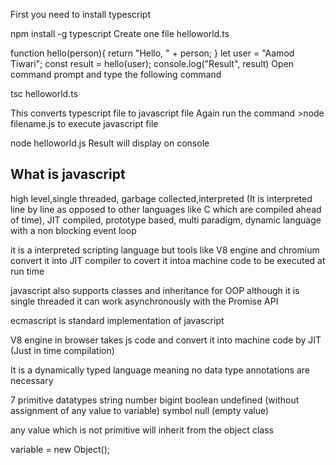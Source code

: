 First you need to install typescript

npm install -g typescript
Create one file helloworld.ts

function hello(person){
   return "Hello, " + person;
}
let user = "Aamod Tiwari";
const result = hello(user);
console.log("Result", result)
Open command prompt and type the following command

tsc helloworld.ts

This converts typescript file to javascript file 
Again run the command >node filename.js to execute javascript file

node helloworld.js
Result will display on console

## What is javascript
high level,single threaded, garbage collected,interpreted (It is interpreted line by line as opposed to other languages like C which are compiled ahead of time), JIT compiled, prototype based, multi paradigm, dynamic language with a non blocking event loop

it is a interpreted scripting language but tools like V8 engine and chromium convert it into JIT compiler to covert it intoa machine code to be executed at run time

javascript also supports classes and inheritance for OOP
although it is single threaded it can work asynchronously with the Promise API

ecmascript is standard implementation of javascript

V8 engine in browser takes js code and convert it into machine code by JIT (Just in time compilation)

It is a dynamically typed language meaning no data type annotations are necessary

7 primitive datatypes
string
number
bigint
boolean
undefined (without assignment of any value to variable)
symbol
null (empty value)

any value which is not primitive will inherit from the object class

variable = new Object();
